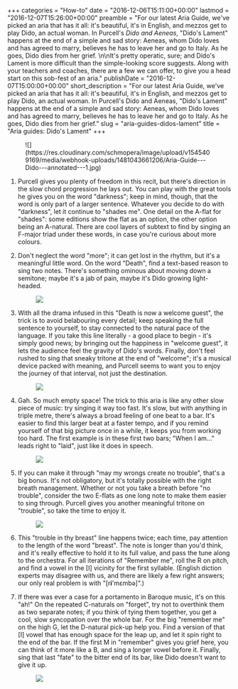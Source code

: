 +++
categories = "How-to"
date = "2016-12-06T15:11:00+00:00"
lastmod = "2016-12-07T15:26:00+00:00"
preamble = "For our latest Aria Guide, we've picked an aria that has it all: it's beautiful, it's in English, and mezzos get to play Dido, an actual woman. In Purcell's *Dido and Aeneas*, \"Dido's Lament\" happens at the end of a simple and sad story: Aeneas, whom Dido loves and has agreed to marry, believes he has to leave her and go to Italy. As he goes, Dido dies from her grief. \n\nIt's pretty operatic, sure; and Dido's Lament is more difficult than the simple-looking score suggests. Along with your teachers and coaches, there are a few we can offer, to give you a head start on this sob-fest of an aria."
publishDate = "2016-12-07T15:00:00+00:00"
short_description = "For our latest Aria Guide, we've picked an aria that has it all: it's beautiful, it's in English, and mezzos get to play Dido, an actual woman. In Purcell's Dido and Aeneas, \"Dido's Lament\" happens at the end of a simple and sad story: Aeneas, whom Dido loves and has agreed to marry, believes he has to leave her and go to Italy. As he goes, Dido dies from her grief."
slug = "aria-guides-didos-lament"
title = "Aria guides: Dido&#039;s Lament"
+++

<figure data-type="image">
![](https://res.cloudinary.com/schmopera/image/upload/v1545409169/media/webhook-uploads/1481043661206/Aria-Guide---Dido---annotated---1.jpg)</figure>

1. Purcell gives you plenty of freedom in this recit, but there's direction in the slow chord progression he lays out. You can play with the great tools he gives you on the word "darkness"; keep in mind, though, that the word is only part of a larger sentence. Whatever you decide to do with "darkness", let it continue to "shades me". One detail on the A-flat for "shades": some editions show the flat as an option, the other option being an A-natural. There are cool layers of subtext to find by singing an F-major triad under these words, in case you're curious about more colours.

2. Don't neglect the word "more"; it can get lost in the rhythm, but it's a meaningful little word. On the word "Death", find a text-based reason to sing two notes. There's something ominous about moving down a semitone; maybe it's a jab of pain, maybe it's Dido growing light-headed. <figure data-type="image">
![](https://res.cloudinary.com/schmopera/image/upload/v1545409169/media/webhook-uploads/1481043671271/Aria-Guide---Dido---annotated---1.5.jpg)
</figure>

3. With all the drama infused in this "Death is now a welcome guest", the trick is to avoid belabouring every detail; keep speaking the full sentence to yourself, to stay connected to the natural pace of the language. If you take this line literally - a good place to begin - it's simply good news; by bringing out the happiness in "welcome guest", it lets the audience feel the gravity of Dido's words. Finally, don't feel rushed to sing that sneaky tritone at the end of "welcome"; it's a musical device packed with meaning, and Purcell seems to want you to enjoy the journey of that interval, not just the destination.<figure data-type="image">
![](https://res.cloudinary.com/schmopera/image/upload/v1545409169/media/webhook-uploads/1481045341907/Aria-Guide---Dido---annotated---2.5.jpg)</figure>

4. Gah. So much empty space! The trick to this aria is like any other slow piece of music: try singing it way too fast. It's slow, but with anything in triple metre, there's always a broad feeling of one beat to a bar. It's easier to find this larger beat at a faster tempo, and if you remind yourself of that big picture once in a while, it keeps you from working too hard. The first example is in these first two bars; "When I am..." leads right to "laid", just like it does in speech.<figure data-type="image">
![](https://res.cloudinary.com/schmopera/image/upload/v1545409169/media/webhook-uploads/1481045349700/Aria-Guide---Dido---annotated---2.75.jpg)
</figure>

5. If you can make it through "may my wrongs create no trouble", that's a big bonus. It's not obligatory, but it's totally possible with the right breath management. Whether or not you take a breath before "no trouble", consider the two E-flats as one long note to make them easier to sing through. Purcell gives you another meaningful tritone on "trouble", so take the time to enjoy it.<figure data-type="image">
![](https://res.cloudinary.com/schmopera/image/upload/v1545409169/media/webhook-uploads/1481043696461/Aria-Guide---Dido---annotated---3.jpg)
</figure>

6. This "trouble in thy breast" line happens twice; each time, pay attention to the length of the word "breast". The note is longer than you'd think, and it's really effective to hold it to its full value, and pass the tune along to the orchestra. For all iterations of "Remember me", roll the R on pitch, and find a vowel in the [I] vicinity for the first syllable. (English diction experts may disagree with us, and there are likely a few right answers; our only real problem is with "[r**i**'mɛmbə]".)

7. If there was ever a case for a portamento in Baroque music, it's on this "ah!" On the repeated C-naturals on "forget", try not to overthink them as two separate notes; if you think of tying them together, you get a cool, slow syncopation over the whole bar. For the big "remember me" on the high G, let the D-natural pick-up help you. Find a version of that [I] vowel that has enough space for the leap up, and let it spin right to the end of the bar. If the first M in "remember" gives you grief here, you can think of it more like a B, and sing a longer vowel before it. Finally, sing that last "fate" to the bitter end of its bar, like Dido doesn't want to give it up.<figure data-type="image">
![](https://res.cloudinary.com/schmopera/image/upload/v1545409169/media/webhook-uploads/1481043715476/Aria-Guide---Dido---annotated---4.jpg)
</figure>
